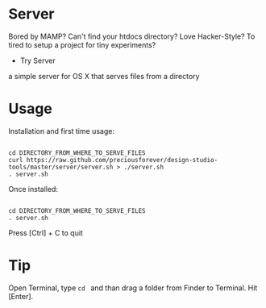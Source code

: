 Server
======

Bored by MAMP? Can't find your htdocs directory? Love Hacker-Style? To tired to setup a project for tiny experiments?
 - Try Server 

a simple server for OS X that serves files from a directory

Usage
===

Installation and first time usage:
```

cd DIRECTORY_FROM_WHERE_TO_SERVE_FILES
curl https://raw.github.com/preciousforever/design-studio-tools/master/server/server.sh > ./server.sh
. server.sh

```

Once installed:
```

cd DIRECTORY_FROM_WHERE_TO_SERVE_FILES
. server.sh

```

Press [Ctrl] + C to quit

Tip
===
Open Terminal, type `cd ` and than drag a folder from Finder to Terminal. Hit [Enter].